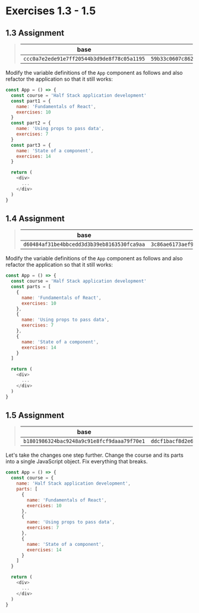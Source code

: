 # Exercises 1.3 - 1.5

## 1.3 Assignment
> | base | solution |
> | --- | --- |
> | `ccc0a7e2ede91e7ff20544b3d9de8f78c05a1195` | `59b33c0607c862c45ea26a508989157794d4c68a` |

Modify the variable definitions of the `App` component as follows and also refactor the application so that it still works:

```javascript
const App = () => {
  const course = 'Half Stack application development'
  const part1 = {
    name: 'Fundamentals of React',
    exercises: 10
  }
  const part2 = {
    name: 'Using props to pass data',
    exercises: 7
  }
  const part3 = {
    name: 'State of a component',
    exercises: 14
  }

  return (
    <div>
      ...
    </div>
  )
}
```

## 1.4 Assignment
> | base | solution |
> | --- | --- |
> | `d60484af31be4bbcedd3d3b39eb8163530fca9aa` | `3c86ae6173aef9fc1f1a09b722019a2ad1bb8bdc` |

Modify the variable definitions of the `App` component as follows and also refactor the application so that it still works:

```javascript
const App = () => {
  const course = 'Half Stack application development'
  const parts = [
    {
      name: 'Fundamentals of React',
      exercises: 10
    },
    {
      name: 'Using props to pass data',
      exercises: 7
    },
    {
      name: 'State of a component',
      exercises: 14
    }
  ]

  return (
    <div>
      ...
    </div>
  )
}
```

## 1.5 Assignment
> | base | solution |
> | --- | --- |
> | `b1801986324bac9248a9c91e8fcf9daaa79f70e1` | `ddcf1bacf8d2e6510eb12e02e365ab2a553bff68` |

Let's take the changes one step further. Change the course and its parts into a single JavaScript object. Fix everything that breaks.

```javascript
const App = () => {
  const course = {
    name: 'Half Stack application development',
    parts: [
      {
        name: 'Fundamentals of React',
        exercises: 10
      },
      {
        name: 'Using props to pass data',
        exercises: 7
      },
      {
        name: 'State of a component',
        exercises: 14
      }
    ]
  }

  return (
    <div>
      ...
    </div>
  )
}
```
